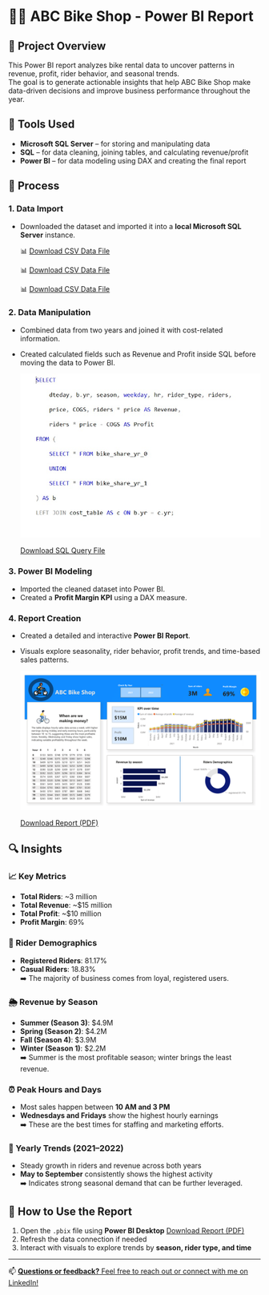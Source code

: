 # 🚴‍♂️ ABC Bike Shop - Power BI Report

## 📌 Project Overview

This Power BI report analyzes bike rental data to uncover patterns in revenue, profit, rider behavior, and seasonal trends.  
The goal is to generate actionable insights that help ABC Bike Shop make data-driven decisions and improve business performance throughout the year.


## 🧰 Tools Used

- **Microsoft SQL Server** – for storing and manipulating data  
- **SQL** – for data cleaning, joining tables, and calculating revenue/profit  
- **Power BI** – for data modeling using DAX and creating the final report  


## 🔄 Process

### 1. Data Import
- Downloaded the dataset and imported it into a **local Microsoft SQL Server** instance.
  
  📊 [Download CSV Data File](Data/bike_share_yr_0.csv)

  📊 [Download CSV Data File](Data/bike_share_yr_1.csv)

  📊 [Download CSV Data File](Data/cost_table.csv)


### 2. Data Manipulation
- Combined data from two years and joined it with cost-related information.
- Created calculated fields such as Revenue and Profit inside SQL before moving the data to Power BI.

  ![Page 1](SQL/SQL_Query.jpeg)

  [Download SQL Query File](SQL/SQL_Query.sql)


### 3. Power BI Modeling
- Imported the cleaned dataset into Power BI.
-  Created a **Profit Margin KPI** using a DAX measure.

### 4. Report Creation
- Created a detailed and interactive **Power BI Report**.
- Visuals explore seasonality, rider behavior, profit trends, and time-based sales patterns.
  
  ![Page 1](Report/Bicycle_Report-1.png)

  [Download Report (PDF)](Report/Bicycle_Report.pdf)



## 🔍 Insights

### 📈 Key Metrics
- **Total Riders**: ~3 million  
- **Total Revenue**: ~$15 million  
- **Total Profit**: ~$10 million  
- **Profit Margin**: 69%


### 👥 Rider Demographics
- **Registered Riders**: 81.17%  
- **Casual Riders**: 18.83%  
➡️ The majority of business comes from loyal, registered users.


### 🌦 Revenue by Season
- **Summer (Season 3)**: $4.9M  
- **Spring (Season 2)**: $4.2M  
- **Fall (Season 4)**: $3.9M  
- **Winter (Season 1)**: $2.2M  
➡️ Summer is the most profitable season; winter brings the least revenue.


### ⏰ Peak Hours and Days
- Most sales happen between **10 AM and 3 PM**  
- **Wednesdays and Fridays** show the highest hourly earnings  
➡️ These are the best times for staffing and marketing efforts.


### 📅 Yearly Trends (2021–2022)
- Steady growth in riders and revenue across both years  
- **May to September** consistently shows the highest activity  
➡️ Indicates strong seasonal demand that can be further leveraged.


## 🚀 How to Use the Report

1. Open the `.pbix` file using **Power BI Desktop**
    [Download Report (PDF)](Report/Bicycle_Report.pdf) 
3. Refresh the data connection if needed  
4. Interact with visuals to explore trends by **season, rider type, and time**  

---

📫 [**Questions or feedback?** Feel free to reach out or connect with me on LinkedIn!](www.linkedin.com/in/shehrozsarwar)
